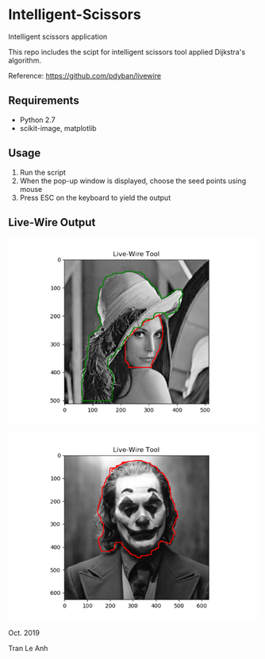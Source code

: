 # Intelligent-Scissors
Intelligent scissors application

This repo includes the scipt for intelligent scissors tool applied Dijkstra's algorithm.

Reference: https://github.com/pdyban/livewire

## Requirements
- Python 2.7
- scikit-image, matplotlib

## Usage
1. Run the script
2. When the pop-up window is displayed, choose the seed points using mouse
3. Press ESC on the keyboard to yield the output

## Live-Wire Output

![picture](output/lenna.png)

![picture](output/joker.png)

Oct. 2019

Tran Le Anh

